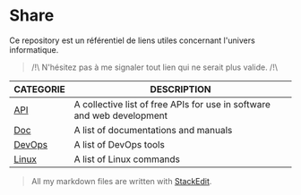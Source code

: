 ﻿# **Share**

Ce repository est un référentiel de liens utiles concernant l'univers informatique.

> /!\ N'hésitez pas à me signaler tout lien qui ne serait plus valide. /!\

|CATEGORIE|DESCRIPTION|
|-|-|
|[API](https://github.com/matritz-pro/share/tree/main/API)|A collective list of free APIs for use in software and web development|
|[Doc](https://github.com/matritz-pro/share/tree/main/Doc)|A list of documentations and manuals|
|[DevOps](https://github.com/matritz-pro/share/tree/main/DevOps)|A list of DevOps tools|
|[Linux](https://github.com/matritz-pro/share/tree/main/Linux)|A list of Linux commands|

> All my markdown files are written with [StackEdit](https://stackedit.io/).
